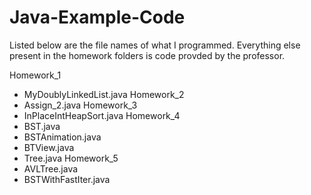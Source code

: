 # Java-Example-Code

Listed below are the file names of what I programmed. Everything else present in the homework folders is code provded by the professor.

Homework_1
  - MyDoublyLinkedList.java
Homework_2
  - Assign_2.java
Homework_3
  - InPlaceIntHeapSort.java
Homework_4
  - BST.java
  - BSTAnimation.java
  - BTView.java
  - Tree.java
Homework_5
  - AVLTree.java
  - BSTWithFastIter.java
